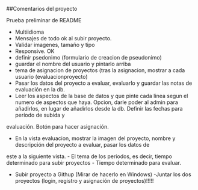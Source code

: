 ##Comentarios del proyecto

Prueba preliminar de README

- Multiidioma
- Mensajes de todo ok al subir proyecto.
- Validar imagenes, tamaño y tipo
- Responsive. OK
- definir psedonimo (formulario de creacion de pseudonimo)
- guardar el nombre del usuario y pintarlo arriba
- tema de asignacion de proyectos (tras la asignacion, mostrar a cada usuario (evaluacionproyecto)
- Pasar los datos del proyecto a evaluar, evaluarlo y guardar las notas de evaluación en la db.
- Leer los aspectos de la base de datos y que pinte cada linea segun el numero de aspectos que haya.
Opcion, darle poder al admin para añadirlos, en lugar de añadirlos desde la db. Definir las fechas para período de subida y 

evaluación. Botón para hacer asignación.
- En la vista evaluacion, mostrar la imagen del proyecto, nombre y descripción del proyecto a evaluar, pasar los datos de 

este a la siguiente vista.
	- El tema de los periodos, es decir, tiempo determinado para subir proyectos
	- Tiempo determinado para evaluar.
- Subir proyecto a Githup (Mirar de hacerlo en Windows)
-Juntar los dos proyectos (login, registro y asignación de proyectos)!!!!!
